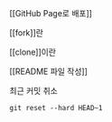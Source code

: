 [[GitHub Page로 배포]]

[[fork]]란

[[clone]]이란

[[README 파일 작성]]

최근 커밋 취소
```
git reset --hard HEAD~1
```